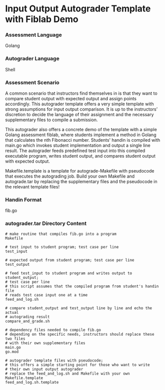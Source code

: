 # Input Output Autograder Template with Fiblab Demo

### Assessment Language
Golang

### Autograder Language
Shell

### Assessment Scenario
A common scenario that instructors find themselves in is that they want to compare student output with expected output and assign points accordingly. This autograder template offers a very simple template with strong assumptions for input output comparison. It is up to the instructors’ discretion to decide the language of their assignment and the necessary supplementary files to compile a submission.

This autograder also offers a concrete demo of the template with a simple Golang assessment fiblab, where students implement a method in Golang that calculates the nth Fibonacci number. Students' handin is compiled with main.go which invokes student implementation and output a single line result. The autograder feeds predefined test input into this compiled executable program, writes student output, and compares student output with expected output.

Makefile.template is a template for autograde-Makefile with pseudocode that executes the autograding job. Build your own Makefile and autograde.tar by replacing the supplementary files and the pseudocode in the relevant template files!

### Handin Format
fib.go

### autograder.tar Directory Content
```
# make routine that compiles fib.go into a program
Makefile

# test input to student program; test case per line
test_input

# expected output from student program; test case per line
test_output

# feed test_input to student program and writes output to student_output;
# test case per line
# this script assumes that the compiled program from student's handin file
# reads test case input one at a time
feed_and_log.sh

# compare student_output and test_output line by line and echo the actual
# autograding result
compare_and_grade.sh

# dependency files needed to compile fib.go
# depending on the specific needs, instructors should replace these two files
# with their own supplementary files
main.go
go.mod

# autograder template files with pseudocode;
# this offers a simple starting point for those who want to write
# their own input output autograder
# replace the feed_and_log.sh and Makefile with your own
Makefile.template
feed_and_log.sh.template
```
